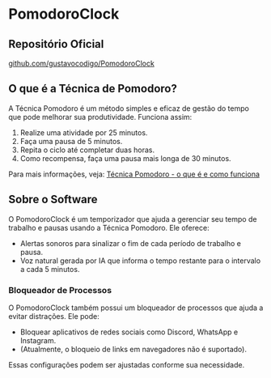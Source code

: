 # PomodoroClock

## Repositório Oficial
[github.com/gustavocodigo/PomodoroClock](https://github.com/gustavocodigo/PomodoroClock)

## O que é a Técnica de Pomodoro?
A Técnica Pomodoro é um método simples e eficaz de gestão do tempo que pode melhorar sua produtividade. Funciona assim:

1. Realize uma atividade por 25 minutos.
2. Faça uma pausa de 5 minutos.
3. Repita o ciclo até completar duas horas.
4. Como recompensa, faça uma pausa mais longa de 30 minutos.

Para mais informações, veja: [Técnica Pomodoro - o que é e como funciona](https://brasilescola.uol.com.br/dicas-de-estudo/tecnica-pomodoro-que-e-e-como-funciona.html)

## Sobre o Software
O PomodoroClock é um temporizador que ajuda a gerenciar seu tempo de trabalho e pausas usando a Técnica Pomodoro. Ele oferece:

- Alertas sonoros para sinalizar o fim de cada período de trabalho e pausa.
- Voz natural gerada por IA que informa o tempo restante para o intervalo a cada 5 minutos.

### Bloqueador de Processos
O PomodoroClock também possui um bloqueador de processos que ajuda a evitar distrações. Ele pode:

- Bloquear aplicativos de redes sociais como Discord, WhatsApp e Instagram.
- (Atualmente, o bloqueio de links em navegadores não é suportado).

Essas configurações podem ser ajustadas conforme sua necessidade.
